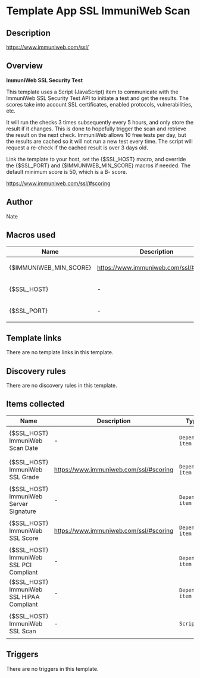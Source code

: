 # Template App SSL ImmuniWeb Scan

## Description

https://www.immuniweb.com/ssl/

## Overview

**ImmuniWeb SSL Security Test**


This template uses a Script (JavaScript) item to communicate with the ImmuniWeb SSL Security Test API to initiate a test and get the results. The scores take into account SSL certificates, enabled protocols, vulnerabilities, etc.


It will run the checks 3 times subsequently every 5 hours, and only store the result if it changes. This is done to hopefully trigger the scan and retrieve the result on the next check. ImmuniWeb allows 10 free tests per day, but the results are cached so it will not run a new test every time. The script will request a re-check if the cached result is over 3 days old.


Link the template to your host, set the {$SSL\_HOST} macro, and override the {$SSL\_PORT} and {$IMMUNIWEB\_MIN\_SCORE} macros if needed. The default minimum score is 50, which is a B- score.


https://www.immuniweb.com/ssl/#scoring


 

## Author

Nate

## Macros used

|Name|Description|Default|Type|
|----|-----------|-------|----|
|{$IMMUNIWEB_MIN_SCORE}|<p>https://www.immuniweb.com/ssl/#scoring</p>|`50`|Text macro|
|{$SSL_HOST}|<p>-</p>|`{HOST.NAME}`|Text macro|
|{$SSL_PORT}|<p>-</p>|`443`|Text macro|
## Template links

There are no template links in this template.

## Discovery rules

There are no discovery rules in this template.

## Items collected

|Name|Description|Type|Key and additional info|
|----|-----------|----|----|
|{$SSL_HOST} ImmuniWeb Scan Date|<p>-</p>|`Dependent item`|immuniweb.scan.date<p>Update: 0</p>|
|{$SSL_HOST} ImmuniWeb SSL Grade|<p>https://www.immuniweb.com/ssl/#scoring</p>|`Dependent item`|immuniweb.ssl.grade<p>Update: 0</p>|
|{$SSL_HOST} ImmuniWeb Server Signature|<p>-</p>|`Dependent item`|immuniweb.server.signature<p>Update: 0</p>|
|{$SSL_HOST} ImmuniWeb SSL Score|<p>https://www.immuniweb.com/ssl/#scoring</p>|`Dependent item`|immuniweb.ssl.score<p>Update: 0</p>|
|{$SSL_HOST} ImmuniWeb SSL PCI Compliant|<p>-</p>|`Dependent item`|immuniweb.ssl.pci.compliant<p>Update: 0</p>|
|{$SSL_HOST} ImmuniWeb SSL HIPAA Compliant|<p>-</p>|`Dependent item`|immuniweb.ssl.hipaa.compliant<p>Update: 0</p>|
|{$SSL_HOST} ImmuniWeb SSL Scan|<p>-</p>|`Script`|immuniweb.scan.result<p>Update: 0;h/5m0,5,15</p>|
## Triggers

There are no triggers in this template.

